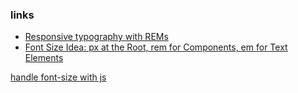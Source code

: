 ### links

+   [Responsive typography with REMs](http://blog.bugsnag.com/responsive-typography-with-rems)
+   [Font Size Idea: px at the Root, rem for Components, em for Text Elements](https://css-tricks.com/rems-ems/)


[handle font-size with js](../js-tips/responsive.js)
